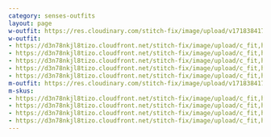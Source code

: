 ```yaml
---
category: senses-outfits
layout: page
w-outfit: https://res.cloudinary.com/stitch-fix/image/upload/v1718384178/onboarding/StyleFile/Mens/2024-04-18_M_OLD_R49_00832_1x1.jpg
w-outfit:
- https://d3n78nkjl8tizo.cloudfront.net/stitch-fix/image/upload/c_fit,h_720,w_862/v1649119355/onxpclfzjrqabyqmhgnk.jpg
- https://d3n78nkjl8tizo.cloudfront.net/stitch-fix/image/upload/c_fit,h_720,w_862/v1654631390/pyhrtdltbtsjqdkkdkol.jpg
- https://d3n78nkjl8tizo.cloudfront.net/stitch-fix/image/upload/c_fit,h_720,w_862/v1649732749/lqktstec5ztqxvhahqky.jpg
- https://d3n78nkjl8tizo.cloudfront.net/stitch-fix/image/upload/c_fit,h_720,w_862/v1696658168/t87wh3yrmbo8yawpi5ag.jpg
- https://d3n78nkjl8tizo.cloudfront.net/stitch-fix/image/upload/c_fit,h_720,w_862/v1663058150/r4slf2tm1bixt7tyu60s.jpg
m-outfit: https://res.cloudinary.com/stitch-fix/image/upload/v1718384178/onboarding/StyleFile/Mens/2024-04-18_M_OLD_R49_00832_1x1.jpg
m-skus: 
- https://d3n78nkjl8tizo.cloudfront.net/stitch-fix/image/upload/c_fit,h_720,w_862/v1675416435/mercxmghvbjthqi2uwty.jpg
- https://d3n78nkjl8tizo.cloudfront.net/stitch-fix/image/upload/c_fit,h_720,w_862/v1710743058/vfohpoujtge24oljvtf2.jpg
- https://d3n78nkjl8tizo.cloudfront.net/stitch-fix/image/upload/c_fit,h_720,w_862/v1713777558/xkmat28cfhbvgxe6xr4v.jpg
- https://d3n78nkjl8tizo.cloudfront.net/stitch-fix/image/upload/c_fit,h_720,w_862/v1678781140/w4n4ucdmiqtcbcpjs2jk.jpg
---
```


